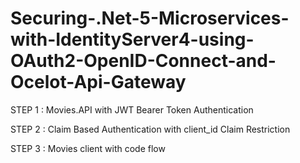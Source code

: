 # Securing-.Net-5-Microservices-with-IdentityServer4-using-OAuth2-OpenID-Connect-and-Ocelot-Api-Gateway

STEP 1 : Movies.API with JWT Bearer Token Authentication

STEP 2 : Claim Based Authentication with client_id Claim Restriction

STEP 3 : Movies client with code flow